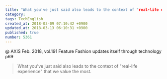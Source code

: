 ```yaml
---
title: "What you've just said also leads to the context of "real-life experience" that we value the most."
category: 
tags: TechEnglish
created_at: 2018-03-09 07:10:42 +0900
updated_at: 2018-03-13 06:10:31 +0900
published: true
number: 5361
---
```


@ AXIS Feb. 2018, vol.191
Feature Fashion updates itself through technology
p69

> What you've just said also leads to the context of "real-life experience" that we value the most.


